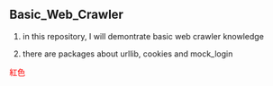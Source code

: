 ## Basic_Web_Crawler

 1. in this repository, I will demontrate basic web crawler knowledge

 2. there are packages about urllib, cookies and mock_login 

<font color=#FF0000>紅色</font>

